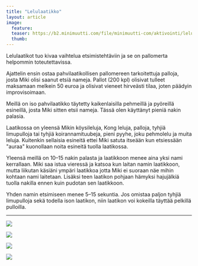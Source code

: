 ```yaml
---
title: "Lelulaatikko"
layout: article
image:
  feature:
  teaser: https://b2.minimuutti.com/file/minimuutti-com/aktivointi/lelulaatikko/DSC30079-245px.jpg
  thumb:
---
```


Lelulaatikot tuo kivaa vaihtelua etsimistehtäviin ja se on pallomerta helpommin toteutettavissa.

Ajattelin ensin ostaa pahvilaatikollisen pallomereen tarkoitettuja palloja, josta Miki olisi saanut etsiä nameja. Pallot (200 kpl) olisivat tulleet maksamaan melkein 50 euroa ja olisivat vieneet hirveästi tilaa, joten päädyin improvisoimaan.

Meillä on iso pahvilaatikko täytetty kaikenlaisilla pehmeillä ja pyöreillä esineillä, josta Miki sitten etsii nameja. Tässä olen käyttänyt pieniä nakin palasia.

Laatikossa on yleensä Mikin köysileluja, Kong leluja, palloja, tyhjiä limupulloja tai tyhjiä koirannamituubeja, pieni pyyhe, joku pehmolelu ja muita leluja. Kuitenkin sellaisia esineitä ettei Miki satuta itseään kun etsiessään "auraa" kuonollaan noita esineitä tuolla laatikossa.

Yleensä meillä on 10–15 nakin palasta ja laatikkoon menee aina yksi nami kerrallaan. Miki saa istua vieressä ja katsoa kun laitan namin laatikkoon, mutta liikutan käsiäni ympäri laatikkoa jotta Miki ei suoraan näe mihin kohtaan nami laitetaan. Lisäksi teen laatikon pohjaan hämyksi hajujälkiä tuolla nakilla ennen kuin pudotan sen laatikkoon.

Yhden namin etsimiseen menee 5–15 sekuntia. Jos omistaa paljon tyhjiä limupulloja sekä todella ison laatikon, niin laatikon voi kokeilla täyttää pelkillä pulloilla.

---

![](https://b2.minimuutti.com/file/minimuutti-com/aktivointi/lelulaatikko/DSC29380_2-800px.jpg)

![](https://b2.minimuutti.com/file/minimuutti-com/aktivointi/lelulaatikko/DSC30079_2-800px.jpg)

![](https://b2.minimuutti.com/file/minimuutti-com/aktivointi/lelulaatikko/DSC30084_2-800px.jpg)

![](https://b2.minimuutti.com/file/minimuutti-com/aktivointi/lelulaatikko/DSC26654_2-800px.jpg)
